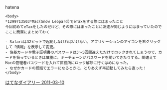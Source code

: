 
hatena

```
<body>
*1299713503*Mac(Snow Leopard)でeTaxをする際にはまったこと
今回初めてeTaxをしたのだけど、その際にはまったことに友達が同じようにはまっていたのでここに簡潔にまとめておく

- Safariは32ビットで起動しなければいけない。アプリケーションのアイコンを右クリックして「情報」を表示して変更。
- 住基カードや電子証明書のパスワードは3～5回間違えただけでロックされてしまうので、カードを扱っているときは慎重に。キーチェーンがパスワードを聞いてきたりする。間違えてMacの管理者パスワードを入れて区役所にロック解除に行くはめになった。
- なぜかカードの認識でエラーになるときに、とりあえず再起動してみたら直った！
</body>
```


[はてなダイアリー 2011-03-10](https://nishiohirokazu.hatenadiary.org/archive/2011/03/10)